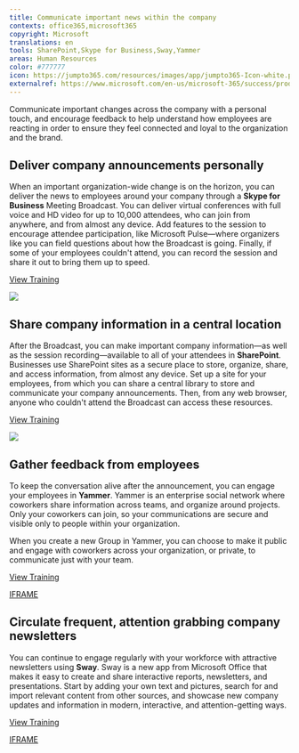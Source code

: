 ```yaml
---
title: Communicate important news within the company
contexts: office365,microsoft365
copyright: Microsoft
translations: en
tools: SharePoint,Skype for Business,Sway,Yammer
areas: Human Resources 
color: #777777
icon: https://jumpto365.com/resources/images/app/jumpto365-Icon-white.png
externalref: https://www.microsoft.com/en-us/microsoft-365/success/productivitylibrary/communicate-important-news-within-the-company
---
```

Communicate important changes across the company with a personal touch, and encourage feedback to help understand how employees are reacting in order to ensure they feel connected and loyal to the organization and the brand.


## Deliver company announcements personally

When an important organization-wide change is on the horizon, you can deliver the news to employees around your company through a **Skype for Business** Meeting Broadcast. You can deliver virtual conferences with full voice and HD video for up to 10,000 attendees, who can join from anywhere, and from almost any device. Add features to the session to encourage attendee participation, like Microsoft Pulse—where organizers like you can field questions about how the Broadcast is going. Finally, if some of your employees couldn't attend, you can record the session and share it out to bring them up to speed.

[View Training](https://support.office.com/en-US/article/Manage-a-Skype-Meeting-Broadcast-event-c7b98cbe-d168-4cf4-b87f-867707b25811)

![](http://img-prod-cms-rt-microsoft-com.akamaized.net/cms/api/am/imageFileData/RE1NZAu?ver=23c3)

## Share company information in a central location

After the Broadcast, you can make important company information—as well as the session recording—available to all of your attendees in **SharePoint**. Businesses use SharePoint sites as a secure place to store, organize, share, and access information, from almost any device. Set up a site for your employees, from which you can share a central library to store and communicate your company announcements. Then, from any web browser, anyone who couldn't attend the Broadcast can access these resources.

[View Training](https://support.office.com/en-US/article/Get-started-with-SharePoint-909ec2f0-05c8-4e92-8ad3-3f8b0b6cf261)

![](http://img-prod-cms-rt-microsoft-com.akamaized.net/cms/api/am/imageFileData/RE1NWVT?ver=e18c)

## Gather feedback from employees

To keep the conversation alive after the announcement, you can engage your employees in **Yammer**. Yammer is an enterprise social network where coworkers share information across teams, and organize around projects. Only your coworkers can join, so your communications are secure and visible only to people within your organization.

When you create a new Group in Yammer, you can choose to make it public and engage with coworkers across your organization, or private, to communicate just with your team.

[View Training](https://support.office.com/en-US/article/Say-hello-to-Yammer-02AC514E-CF1D-4060-9CDE-6038CA812EDE)

[IFRAME](https://www.microsoft.com/en-us/videoplayer/embed/RE1TMj8)

## Circulate frequent, attention grabbing company newsletters

You can continue to engage regularly with your workforce with attractive newsletters using **Sway**. Sway is a new app from Microsoft Office that makes it easy to create and share interactive reports, newsletters, and presentations. Start by adding your own text and pictures, search for and import relevant content from other sources, and showcase new company updates and information in modern, interactive, and attention-getting ways. 

[View Training](https://support.office.com/en-US/article/Getting-Started-with-Sway-2076C468-63F4-4A89-AE5F-424796714A8A)

[IFRAME](https://www.microsoft.com/en-us/videoplayer/embed/RE1TBSV)

